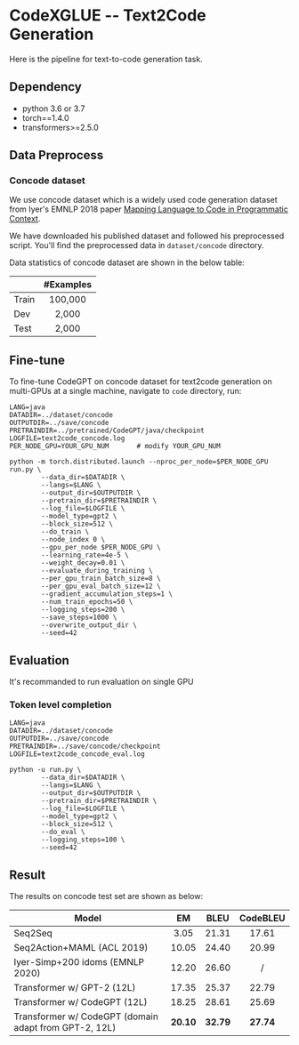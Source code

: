 # CodeXGLUE -- Text2Code Generation

Here is the pipeline for text-to-code generation task.


## Dependency

- python 3.6 or 3.7
- torch==1.4.0
- transformers>=2.5.0


## Data Preprocess

### Concode dataset
We use concode dataset which is a widely used code generation dataset from Iyer's EMNLP 2018 paper [Mapping Language to Code in Programmatic Context](https://www.aclweb.org/anthology/D18-1192.pdf).

We have downloaded his published dataset and followed his preprocessed script. You'll find the preprocessed data in `dataset/concode` directory.

Data statistics of concode dataset are shown in the below table:

|         |  #Examples  |
| ------- | :---------: |
|  Train  |   100,000   |
|   Dev   |    2,000    |
|  Test   |    2,000    |


## Fine-tune
To fine-tune CodeGPT on concode dataset for text2code generation on multi-GPUs at a single machine, navigate to `code` directory, run:

```shell
LANG=java
DATADIR=../dataset/concode
OUTPUTDIR=../save/concode
PRETRAINDIR=../pretrained/CodeGPT/java/checkpoint
LOGFILE=text2code_concode.log
PER_NODE_GPU=YOUR_GPU_NUM       # modify YOUR_GPU_NUM

python -m torch.distributed.launch --nproc_per_node=$PER_NODE_GPU run.py \
        --data_dir=$DATADIR \
        --langs=$LANG \
        --output_dir=$OUTPUTDIR \
        --pretrain_dir=$PRETRAINDIR \
        --log_file=$LOGFILE \
        --model_type=gpt2 \
        --block_size=512 \
        --do_train \
        --node_index 0 \
        --gpu_per_node $PER_NODE_GPU \
        --learning_rate=4e-5 \
        --weight_decay=0.01 \
        --evaluate_during_training \
        --per_gpu_train_batch_size=8 \
        --per_gpu_eval_batch_size=12 \
        --gradient_accumulation_steps=1 \
        --num_train_epochs=50 \
        --logging_steps=200 \
        --save_steps=1000 \
        --overwrite_output_dir \
        --seed=42
```


## Evaluation

It's recommanded to run evaluation on single GPU

### Token level completion
```shell
LANG=java
DATADIR=../dataset/concode
OUTPUTDIR=../save/concode
PRETRAINDIR=../save/concode/checkpoint
LOGFILE=text2code_concode_eval.log

python -u run.py \
        --data_dir=$DATADIR \
        --langs=$LANG \
        --output_dir=$OUTPUTDIR \
        --pretrain_dir=$PRETRAINDIR \
        --log_file=$LOGFILE \
        --model_type=gpt2 \
        --block_size=512 \
        --do_eval \
        --logging_steps=100 \
        --seed=42
```

## Result

The results on concode test set are shown as below:

| Model                                                 |   EM    |   BLEU   |  CodeBLEU  |
| ----------------------------------------------------- | :-----: | :------: | :--------: |
| Seq2Seq                                               |  3.05   |  21.31   |   17.61    |
| Seq2Action+MAML (ACL 2019)                            |  10.05  |  24.40   |   20.99    |
| Iyer-Simp+200 idoms (EMNLP 2020)                      |  12.20  |  26.60   |     /      |
| Transformer w/ GPT-2 (12L)                            |  17.35  |  25.37   |   22.79    |
| Transformer w/ CodeGPT (12L)                          |  18.25  |  28.61   |   25.69    |
| Transformer w/ CodeGPT (domain adapt from GPT-2, 12L) |**20.10**|**32.79** | **27.74**  |

